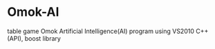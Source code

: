 Omok-AI
=======

table game Omok Artificial Intelligence(AI) program using VS2010 C++ (API), boost library
